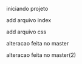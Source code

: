 iniciando projeto

add arquivo index

add arquivo css

alteracao feita no master

alteracao feita no master(2)
